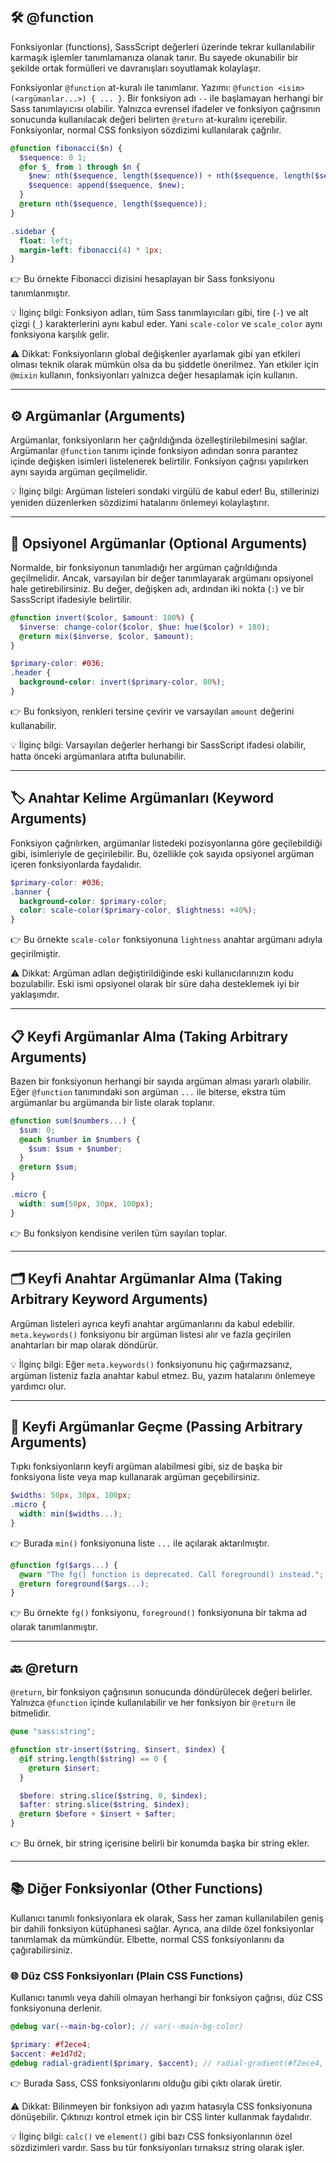 ## 🛠️ @function

Fonksiyonlar (functions), SassScript değerleri üzerinde tekrar kullanılabilir karmaşık işlemler tanımlamanıza olanak tanır. Bu sayede okunabilir bir şekilde ortak formülleri ve davranışları soyutlamak kolaylaşır.

Fonksiyonlar `@function` at-kuralı ile tanımlanır. Yazımı: `@function <isim>(<argümanlar...>) { ... }`. Bir fonksiyon adı `--` ile başlamayan herhangi bir Sass tanımlayıcısı olabilir. Yalnızca evrensel ifadeler ve fonksiyon çağrısının sonucunda kullanılacak değeri belirten `@return` at-kuralını içerebilir. Fonksiyonlar, normal CSS fonksiyon sözdizimi kullanılarak çağrılır.

```scss
@function fibonacci($n) {
  $sequence: 0 1;
  @for $_ from 1 through $n {
    $new: nth($sequence, length($sequence)) + nth($sequence, length($sequence) - 1);
    $sequence: append($sequence, $new);
  }
  @return nth($sequence, length($sequence));
}

.sidebar {
  float: left;
  margin-left: fibonacci(4) * 1px;
}
```

👉 Bu örnekte Fibonacci dizisini hesaplayan bir Sass fonksiyonu tanımlanmıştır.

💡 İlginç bilgi: Fonksiyon adları, tüm Sass tanımlayıcıları gibi, tire (`-`) ve alt çizgi (`_`) karakterlerini aynı kabul eder. Yani `scale-color` ve `scale_color` aynı fonksiyona karşılık gelir.

⚠️ Dikkat: Fonksiyonların global değişkenler ayarlamak gibi yan etkileri olması teknik olarak mümkün olsa da bu şiddetle önerilmez. Yan etkiler için `@mixin` kullanın, fonksiyonları yalnızca değer hesaplamak için kullanın.

---

## ⚙️ Argümanlar (Arguments)

Argümanlar, fonksiyonların her çağrıldığında özelleştirilebilmesini sağlar. Argümanlar `@function` tanımı içinde fonksiyon adından sonra parantez içinde değişken isimleri listelenerek belirtilir. Fonksiyon çağrısı yapılırken aynı sayıda argüman geçilmelidir.

💡 İlginç bilgi: Argüman listeleri sondaki virgülü de kabul eder! Bu, stillerinizi yeniden düzenlerken sözdizimi hatalarını önlemeyi kolaylaştırır.

---

## 🧩 Opsiyonel Argümanlar (Optional Arguments)

Normalde, bir fonksiyonun tanımladığı her argüman çağrıldığında geçilmelidir. Ancak, varsayılan bir değer tanımlayarak argümanı opsiyonel hale getirebilirsiniz. Bu değer, değişken adı, ardından iki nokta (`:`) ve bir SassScript ifadesiyle belirtilir.

```scss
@function invert($color, $amount: 100%) {
  $inverse: change-color($color, $hue: hue($color) + 180);
  @return mix($inverse, $color, $amount);
}

$primary-color: #036;
.header {
  background-color: invert($primary-color, 80%);
}
```

👉 Bu fonksiyon, renkleri tersine çevirir ve varsayılan `amount` değerini kullanabilir.

💡 İlginç bilgi: Varsayılan değerler herhangi bir SassScript ifadesi olabilir, hatta önceki argümanlara atıfta bulunabilir.

---

## 🏷️ Anahtar Kelime Argümanları (Keyword Arguments)

Fonksiyon çağrılırken, argümanlar listedeki pozisyonlarına göre geçilebildiği gibi, isimleriyle de geçirilebilir. Bu, özellikle çok sayıda opsiyonel argüman içeren fonksiyonlarda faydalıdır.

```scss
$primary-color: #036;
.banner {
  background-color: $primary-color;
  color: scale-color($primary-color, $lightness: +40%);
}
```

👉 Bu örnekte `scale-color` fonksiyonuna `lightness` anahtar argümanı adıyla geçirilmiştir.

⚠️ Dikkat: Argüman adları değiştirildiğinde eski kullanıcılarınızın kodu bozulabilir. Eski ismi opsiyonel olarak bir süre daha desteklemek iyi bir yaklaşımdır.

---

## 📋 Keyfi Argümanlar Alma (Taking Arbitrary Arguments)

Bazen bir fonksiyonun herhangi bir sayıda argüman alması yararlı olabilir. Eğer `@function` tanımındaki son argüman `...` ile biterse, ekstra tüm argümanlar bu argümanda bir liste olarak toplanır.

```scss
@function sum($numbers...) {
  $sum: 0;
  @each $number in $numbers {
    $sum: $sum + $number;
  }
  @return $sum;
}

.micro {
  width: sum(50px, 30px, 100px);
}
```

👉 Bu fonksiyon kendisine verilen tüm sayıları toplar.

---

## 🗂️ Keyfi Anahtar Argümanlar Alma (Taking Arbitrary Keyword Arguments)

Argüman listeleri ayrıca keyfi anahtar argümanlarını da kabul edebilir. `meta.keywords()` fonksiyonu bir argüman listesi alır ve fazla geçirilen anahtarları bir map olarak döndürür.

💡 İlginç bilgi: Eğer `meta.keywords()` fonksiyonunu hiç çağırmazsanız, argüman listeniz fazla anahtar kabul etmez. Bu, yazım hatalarını önlemeye yardımcı olur.

---

## 🔄 Keyfi Argümanlar Geçme (Passing Arbitrary Arguments)

Tıpkı fonksiyonların keyfi argüman alabilmesi gibi, siz de başka bir fonksiyona liste veya map kullanarak argüman geçebilirsiniz.

```scss
$widths: 50px, 30px, 100px;
.micro {
  width: min($widths...);
}
```

👉 Burada `min()` fonksiyonuna liste `...` ile açılarak aktarılmıştır.

```scss
@function fg($args...) {
  @warn "The fg() function is deprecated. Call foreground() instead.";
  @return foreground($args...);
}
```

👉 Bu örnekte `fg()` fonksiyonu, `foreground()` fonksiyonuna bir takma ad olarak tanımlanmıştır.

---

## 🔙 @return

`@return`, bir fonksiyon çağrısının sonucunda döndürülecek değeri belirler. Yalnızca `@function` içinde kullanılabilir ve her fonksiyon bir `@return` ile bitmelidir.

```scss
@use "sass:string";

@function str-insert($string, $insert, $index) {
  @if string.length($string) == 0 {
    @return $insert;
  }

  $before: string.slice($string, 0, $index);
  $after: string.slice($string, $index);
  @return $before + $insert + $after;
}
```

👉 Bu örnek, bir string içerisine belirli bir konumda başka bir string ekler.

---

## 📚 Diğer Fonksiyonlar (Other Functions)

Kullanıcı tanımlı fonksiyonlara ek olarak, Sass her zaman kullanılabilen geniş bir dahili fonksiyon kütüphanesi sağlar. Ayrıca, ana dilde özel fonksiyonlar tanımlamak da mümkündür. Elbette, normal CSS fonksiyonlarını da çağırabilirsiniz.

### 🌐 Düz CSS Fonksiyonları (Plain CSS Functions)

Kullanıcı tanımlı veya dahili olmayan herhangi bir fonksiyon çağrısı, düz CSS fonksiyonuna derlenir.

```scss
@debug var(--main-bg-color); // var(--main-bg-color)

$primary: #f2ece4;
$accent: #e1d7d2;
@debug radial-gradient($primary, $accent); // radial-gradient(#f2ece4, #e1d7d2)
```

👉 Burada Sass, CSS fonksiyonlarını olduğu gibi çıktı olarak üretir.

⚠️ Dikkat: Bilinmeyen bir fonksiyon adı yazım hatasıyla CSS fonksiyonuna dönüşebilir. Çıktınızı kontrol etmek için bir CSS linter kullanmak faydalıdır.

💡 İlginç bilgi: `calc()` ve `element()` gibi bazı CSS fonksiyonlarının özel sözdizimleri vardır. Sass bu tür fonksiyonları tırnaksız string olarak işler.
